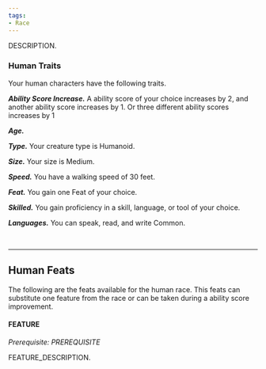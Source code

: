 ```yaml
---
tags:
- Race
---
```


DESCRIPTION.

### Human Traits
Your human characters have the following traits.

***Ability Score Increase.***
A ability score of your choice increases by 2, and another ability score increases by 1. Or three different ability scores increases by 1 

***Age.***

***Type.***
Your creature type is Humanoid.

***Size.***
Your size is Medium.

***Speed.***
You have a walking speed of 30 feet.

***Feat.***
You gain one Feat of your choice.

***Skilled.***
You gain proficiency in a skill, language, or tool of your choice.

***Languages.***
You can speak, read, and write Common.



<br>
<hr>

## Human Feats
The following are the feats available for the human race. This feats can substitute one feature from the race or can be taken during a ability score improvement.


#### FEATURE
*Prerequisite: PREREQUISITE*

FEATURE_DESCRIPTION.